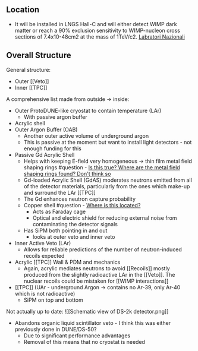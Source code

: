 ## Location 
- It will be installed in LNGS Hall-C and will either detect WIMP dark matter or reach a 90% exclusion sensitivity to WIMP-nucleon cross sections of 7.4x10-48cm2 at the mass of 1TeV/c2. [Labratori Nazionali](https://www.lngs.infn.it/en/darkside)

## Overall Structure
General structure:
- Outer [[Veto]]
- Inner [[TPC]]

A comprehensive list made from outside → inside:
-   Outer ProtoDUNE-like cryostat to contain temperature (LAr)
	-   With passive argon buffer
-   Acrylic shell
-   Outer Argon Buffer (OAB)
	-   Another outer active volume of underground argon
	-   This is passive at the moment but want to install light detectors - not enough funding for this
-   Passive Gd Acrylic Shell
	-   Helps with keeping E-field very homogeneous -> thin film metal field shaping rings #question - <u>Is this true? Where are the metal field shaping rings found? Don't think so</u>
	-   Gd-loaded Acrylic Shell (GdAS) moderates neutrons emitted from all of the detector materials, particularly from the ones which make-up and surround the LAr [[TPC]]
	-   The Gd enhances neutron capture probability
	-   Copper shell #question - <u>Where is this located?</u>
		-   Acts as Faraday cage
		-   Optical and electric shield for reducing external noise from contaminating the detector signals
	-   Has SiPM both pointing in and out
		-   looks at outer veto and inner veto
-   Inner Active Veto (LAr)	
	-  Allows for reliable predictions of the number of neutron-induced recoils expected
-   Acrylic [[TPC]] Wall & PDM and mechanics
	-   Again, acrylic mediates neutrons to avoid [[Recoils]] mostly produced from the slightly radioactive LAr in the [[Veto]]. The nuclear recoils could be mistaken for [[WIMP interactions]]
-   [[TPC]] (UAr - underground Argon → contains no Ar-39, only Ar-40 which is not radioactive)
	-   SiPM on top and bottom

Not actually up to date:
![[Schematic view of DS-2k detector.png]]

-   Abandons organic liquid scintillator veto - I think this was either previously done in DUNE/DS-50?
	-   Due to significant performance advantages
	-   Removal of this means that no cryostat is needed